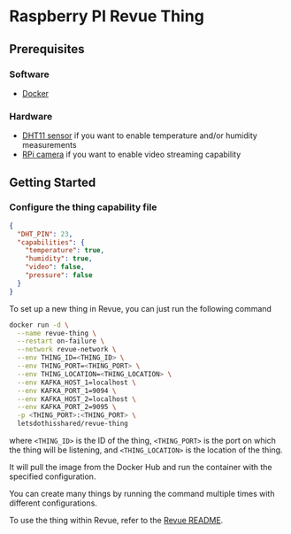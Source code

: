 # Raspberry PI Revue Thing

## Prerequisites

### Software

- [Docker](https://docker.com)

### Hardware

- [DHT11 sensor]() if you want to enable temperature and/or humidity measurements
- [RPi camera]() if you want to enable video streaming capability

## Getting Started

### Configure the thing capability file

```json
{
  "DHT_PIN": 23,
  "capabilities": {
    "temperature": true,
    "humidity": true,
    "video": false,
    "pressure": false
  }
}
```

To set up a new thing in Revue, you can just run the following command

```bash
docker run -d \
  --name revue-thing \
  --restart on-failure \
  --network revue-network \
  --env THING_ID=<THING_ID> \
  --env THING_PORT=<THING_PORT> \
  --env THING_LOCATION=<THING_LOCATION> \
  --env KAFKA_HOST_1=localhost \
  --env KAFKA_PORT_1=9094 \
  --env KAFKA_HOST_2=localhost \
  --env KAFKA_PORT_2=9095 \
  -p <THING_PORT>:<THING_PORT> \
  letsdothisshared/revue-thing
```

where `<THING_ID>` is the ID of the thing, `<THING_PORT>` is the port on which the thing will be listening,
and `<THING_LOCATION>` is the location of the thing.

It will pull the image from the Docker Hub and run the container with the specified configuration.

You can create many things by running the command multiple times with different configurations.

To use the thing within Revue, refer to the [Revue README](https://github.com/revue-org/revue).
